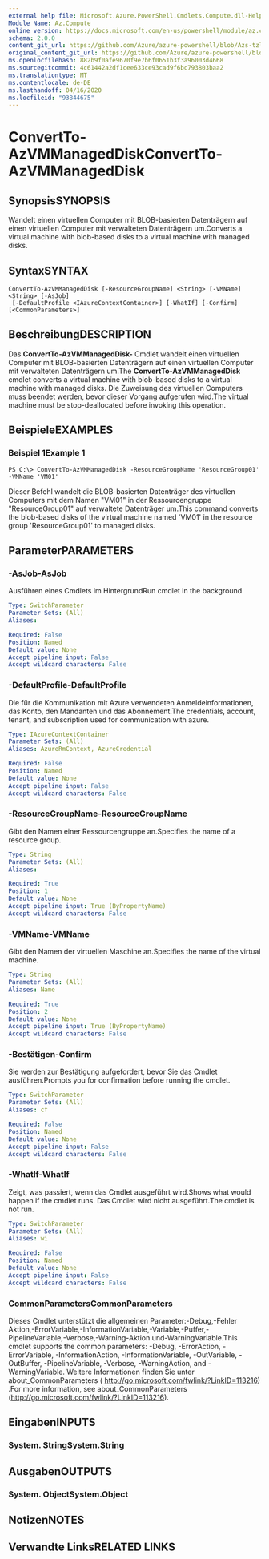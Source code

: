 ```yaml
---
external help file: Microsoft.Azure.PowerShell.Cmdlets.Compute.dll-Help-Help.xml
Module Name: Az.Compute
online version: https://docs.microsoft.com/en-us/powershell/module/az.compute/convertto-azvmmanageddisk
schema: 2.0.0
content_git_url: https://github.com/Azure/azure-powershell/blob/Azs-tzl/src/Compute/Compute/help/ConvertTo-AzVMManagedDisk.md
original_content_git_url: https://github.com/Azure/azure-powershell/blob/Azs-tzl/src/Compute/Compute/help/ConvertTo-AzVMManagedDisk.md
ms.openlocfilehash: 882b9f0afe9670f9e7b6f0651b3f3a96003d4668
ms.sourcegitcommit: 4c61442a2df1cee633ce93cad9f6bc793803baa2
ms.translationtype: MT
ms.contentlocale: de-DE
ms.lasthandoff: 04/16/2020
ms.locfileid: "93844675"
---
```

# <span data-ttu-id="c4327-101">ConvertTo-AzVMManagedDisk</span><span class="sxs-lookup"><span data-stu-id="c4327-101">ConvertTo-AzVMManagedDisk</span></span>

## <span data-ttu-id="c4327-102">Synopsis</span><span class="sxs-lookup"><span data-stu-id="c4327-102">SYNOPSIS</span></span>
<span data-ttu-id="c4327-103">Wandelt einen virtuellen Computer mit BLOB-basierten Datenträgern auf einen virtuellen Computer mit verwalteten Datenträgern um.</span><span class="sxs-lookup"><span data-stu-id="c4327-103">Converts a virtual machine with blob-based disks to a virtual machine with managed disks.</span></span>

## <span data-ttu-id="c4327-104">Syntax</span><span class="sxs-lookup"><span data-stu-id="c4327-104">SYNTAX</span></span>

```
ConvertTo-AzVMManagedDisk [-ResourceGroupName] <String> [-VMName] <String> [-AsJob]
 [-DefaultProfile <IAzureContextContainer>] [-WhatIf] [-Confirm] [<CommonParameters>]
```

## <span data-ttu-id="c4327-105">Beschreibung</span><span class="sxs-lookup"><span data-stu-id="c4327-105">DESCRIPTION</span></span>
<span data-ttu-id="c4327-106">Das **ConvertTo-AzVMManagedDisk-** Cmdlet wandelt einen virtuellen Computer mit BLOB-basierten Datenträgern auf einen virtuellen Computer mit verwalteten Datenträgern um.</span><span class="sxs-lookup"><span data-stu-id="c4327-106">The **ConvertTo-AzVMManagedDisk** cmdlet converts a virtual machine with blob-based disks to a virtual machine with managed disks.</span></span>
<span data-ttu-id="c4327-107">Die Zuweisung des virtuellen Computers muss beendet werden, bevor dieser Vorgang aufgerufen wird.</span><span class="sxs-lookup"><span data-stu-id="c4327-107">The virtual machine must be stop-deallocated before invoking this operation.</span></span>

## <span data-ttu-id="c4327-108">Beispiele</span><span class="sxs-lookup"><span data-stu-id="c4327-108">EXAMPLES</span></span>

### <span data-ttu-id="c4327-109">Beispiel 1</span><span class="sxs-lookup"><span data-stu-id="c4327-109">Example 1</span></span>
```
PS C:\> ConvertTo-AzVMManagedDisk -ResourceGroupName 'ResourceGroup01' -VMName 'VM01'
```

<span data-ttu-id="c4327-110">Dieser Befehl wandelt die BLOB-basierten Datenträger des virtuellen Computers mit dem Namen "VM01" in der Ressourcengruppe "ResourceGroup01" auf verwaltete Datenträger um.</span><span class="sxs-lookup"><span data-stu-id="c4327-110">This command converts the blob-based disks of the virtual machine named 'VM01' in the resource group 'ResourceGroup01' to managed disks.</span></span>

## <span data-ttu-id="c4327-111">Parameter</span><span class="sxs-lookup"><span data-stu-id="c4327-111">PARAMETERS</span></span>

### <span data-ttu-id="c4327-112">-AsJob</span><span class="sxs-lookup"><span data-stu-id="c4327-112">-AsJob</span></span>
<span data-ttu-id="c4327-113">Ausführen eines Cmdlets im Hintergrund</span><span class="sxs-lookup"><span data-stu-id="c4327-113">Run cmdlet in the background</span></span>

```yaml
Type: SwitchParameter
Parameter Sets: (All)
Aliases: 

Required: False
Position: Named
Default value: None
Accept pipeline input: False
Accept wildcard characters: False
```

### <span data-ttu-id="c4327-114">-DefaultProfile</span><span class="sxs-lookup"><span data-stu-id="c4327-114">-DefaultProfile</span></span>
<span data-ttu-id="c4327-115">Die für die Kommunikation mit Azure verwendeten Anmeldeinformationen, das Konto, den Mandanten und das Abonnement.</span><span class="sxs-lookup"><span data-stu-id="c4327-115">The credentials, account, tenant, and subscription used for communication with azure.</span></span>

```yaml
Type: IAzureContextContainer
Parameter Sets: (All)
Aliases: AzureRmContext, AzureCredential

Required: False
Position: Named
Default value: None
Accept pipeline input: False
Accept wildcard characters: False
```

### <span data-ttu-id="c4327-116">-ResourceGroupName</span><span class="sxs-lookup"><span data-stu-id="c4327-116">-ResourceGroupName</span></span>
<span data-ttu-id="c4327-117">Gibt den Namen einer Ressourcengruppe an.</span><span class="sxs-lookup"><span data-stu-id="c4327-117">Specifies the name of a resource group.</span></span>

```yaml
Type: String
Parameter Sets: (All)
Aliases: 

Required: True
Position: 1
Default value: None
Accept pipeline input: True (ByPropertyName)
Accept wildcard characters: False
```

### <span data-ttu-id="c4327-118">-VMName</span><span class="sxs-lookup"><span data-stu-id="c4327-118">-VMName</span></span>
<span data-ttu-id="c4327-119">Gibt den Namen der virtuellen Maschine an.</span><span class="sxs-lookup"><span data-stu-id="c4327-119">Specifies the name of the virtual machine.</span></span>

```yaml
Type: String
Parameter Sets: (All)
Aliases: Name

Required: True
Position: 2
Default value: None
Accept pipeline input: True (ByPropertyName)
Accept wildcard characters: False
```

### <span data-ttu-id="c4327-120">-Bestätigen</span><span class="sxs-lookup"><span data-stu-id="c4327-120">-Confirm</span></span>
<span data-ttu-id="c4327-121">Sie werden zur Bestätigung aufgefordert, bevor Sie das Cmdlet ausführen.</span><span class="sxs-lookup"><span data-stu-id="c4327-121">Prompts you for confirmation before running the cmdlet.</span></span>

```yaml
Type: SwitchParameter
Parameter Sets: (All)
Aliases: cf

Required: False
Position: Named
Default value: None
Accept pipeline input: False
Accept wildcard characters: False
```

### <span data-ttu-id="c4327-122">-WhatIf</span><span class="sxs-lookup"><span data-stu-id="c4327-122">-WhatIf</span></span>
<span data-ttu-id="c4327-123">Zeigt, was passiert, wenn das Cmdlet ausgeführt wird.</span><span class="sxs-lookup"><span data-stu-id="c4327-123">Shows what would happen if the cmdlet runs.</span></span> <span data-ttu-id="c4327-124">Das Cmdlet wird nicht ausgeführt.</span><span class="sxs-lookup"><span data-stu-id="c4327-124">The cmdlet is not run.</span></span>

```yaml
Type: SwitchParameter
Parameter Sets: (All)
Aliases: wi

Required: False
Position: Named
Default value: None
Accept pipeline input: False
Accept wildcard characters: False
```

### <span data-ttu-id="c4327-125">CommonParameters</span><span class="sxs-lookup"><span data-stu-id="c4327-125">CommonParameters</span></span>
<span data-ttu-id="c4327-126">Dieses Cmdlet unterstützt die allgemeinen Parameter:-Debug,-Fehler Aktion,-ErrorVariable,-InformationVariable,-Variable,-Puffer,-PipelineVariable,-Verbose,-Warning-Aktion und-WarningVariable.</span><span class="sxs-lookup"><span data-stu-id="c4327-126">This cmdlet supports the common parameters: -Debug, -ErrorAction, -ErrorVariable, -InformationAction, -InformationVariable, -OutVariable, -OutBuffer, -PipelineVariable, -Verbose, -WarningAction, and -WarningVariable.</span></span> <span data-ttu-id="c4327-127">Weitere Informationen finden Sie unter about_CommonParameters ( http://go.microsoft.com/fwlink/?LinkID=113216) .</span><span class="sxs-lookup"><span data-stu-id="c4327-127">For more information, see about_CommonParameters (http://go.microsoft.com/fwlink/?LinkID=113216).</span></span>

## <span data-ttu-id="c4327-128">Eingaben</span><span class="sxs-lookup"><span data-stu-id="c4327-128">INPUTS</span></span>

### <span data-ttu-id="c4327-129">System. String</span><span class="sxs-lookup"><span data-stu-id="c4327-129">System.String</span></span>

## <span data-ttu-id="c4327-130">Ausgaben</span><span class="sxs-lookup"><span data-stu-id="c4327-130">OUTPUTS</span></span>

### <span data-ttu-id="c4327-131">System. Object</span><span class="sxs-lookup"><span data-stu-id="c4327-131">System.Object</span></span>

## <span data-ttu-id="c4327-132">Notizen</span><span class="sxs-lookup"><span data-stu-id="c4327-132">NOTES</span></span>

## <span data-ttu-id="c4327-133">Verwandte Links</span><span class="sxs-lookup"><span data-stu-id="c4327-133">RELATED LINKS</span></span>

